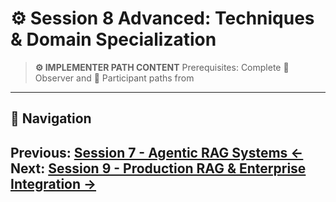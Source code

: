 # ⚙️ Session 8 Advanced: Techniques & Domain Specialization

> **⚙️ IMPLEMENTER PATH CONTENT**
> Prerequisites: Complete 🎯 Observer and 📝 Participant paths from
---

## 🧭 Navigation

**Previous:** [Session 7 - Agentic RAG Systems ←](Session7_Agentic_RAG_Systems.md)
**Next:** [Session 9 - Production RAG & Enterprise Integration →](Session9_Production_RAG_Enterprise_Integration.md)
---

